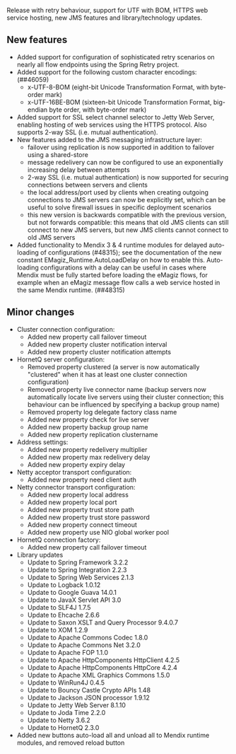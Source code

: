 Release with retry behaviour, support for UTF with BOM, HTTPS web service hosting, new JMS features and library/technology updates.
## New features
- Added support for configuration of sophisticated retry scenarios on nearly all flow endpoints using the Spring Retry project.
- Added support for the following custom character encodings: (##46059)
  - x-UTF-8-BOM (eight-bit Unicode Transformation Format, with byte-order mark)
  - x-UTF-16BE-BOM (sixteen-bit Unicode Transformation Format, big-endian byte order, with byte-order mark)
- Added support for SSL select channel selector to Jetty Web Server, enabling hosting of web services using the HTTPS protocol. Also supports 2-way SSL (i.e. mutual authentication).
- New features added to the JMS messaging infrastructure layer:
  - failover using replication is now supported in addition to failover using a shared-store
  - message redelivery can now be configured to use an exponentially increasing delay between attempts
  - 2-way SSL (i.e. mutual authentication) is now supported for securing connections between servers and clients
  - the local address/port used by clients when creating outgoing connections to JMS servers can now be explicitly set, which can be useful to solve firewall issues in specific deployment scenarios
  - this new version is backwards compatible with the previous version, but not forwards compatible: this means that old JMS clients can still connect to new JMS servers, but new JMS clients cannot connect to old JMS servers
- Added functionality to Mendix 3 & 4 runtime modules for delayed auto-loading of configurations (#48315); see the documentation of the new constant EMagiz_Runtime.AutoLoadDelay on how to enable this. Auto-loading configurations with a delay can be useful in cases where Mendix must be fully started before loading the eMagiz flows, for example when an eMagiz message flow calls a web service hosted in the same Mendix runtime. (##48315)
## Minor changes
- Cluster connection configuration:
  - Added new property call failover timeout
  - Added new property cluster notification interval
  - Added new property cluster notification attempts
- HornetQ server configuration:
  - Removed property clustered (a server is now automatically "clustered" when it has at least one cluster connection configuration)
  - Removed property live connector name (backup servers now automatically locate live servers using their cluster connection; this behaviour can be influenced by specifying a backup group name)
  - Removed property log delegate factory class name
  - Added new property check for live server
  - Added new property backup group name
  - Added new property replication clustername
- Address settings:
  - Added new property redelivery multiplier
  - Added new property max redelivery delay
  - Added new property expiry delay
- Netty acceptor transport configuration:
  - Added new property need client auth
- Netty connector transport configuration:
  - Added new property local address
  - Added new property local port
  - Added new property trust store path
  - Added new property trust store password
  - Added new property connect timeout
  - Added new property use NIO global worker pool
- HornetQ connection factory:
  - Added new property call failover timeout
- Library updates
  - Update to Spring Framework 3.2.2
  - Update to Spring Integration 2.2.3
  - Update to Spring Web Services 2.1.3
  - Update to Logback 1.0.12
  - Update to Google Guava 14.0.1
  - Update to JavaX Servlet API 3.0
  - Update to SLF4J 1.7.5
  - Update to Ehcache 2.6.6
  - Update to Saxon XSLT and Query Processor 9.4.0.7
  - Update to XOM 1.2.9
  - Update to Apache Commons Codec 1.8.0
  - Update to Apache Commons Net 3.2.0
  - Update to Apache FOP 1.1.0
  - Update to Apache HttpComponents HttpClient 4.2.5
  - Update to Apache HttpComponents HttpCore 4.2.4
  - Update to Apache XML Graphics Commons 1.5.0
  - Update to WinRun4J 0.4.5
  - Update to Bouncy Castle Crypto APIs 1.48
  - Update to Jackson JSON processor 1.9.12
  - Update to Jetty Web Server 8.1.10
  - Update to Joda Time 2.2.0
  - Update to Netty 3.6.2
  - Update to HornetQ 2.3.0
- Added new buttons auto-load all and unload all to Mendix runtime modules, and removed reload button
